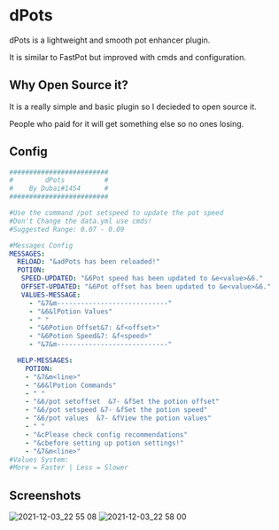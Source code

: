 # dPots
dPots is a lightweight and smooth pot enhancer plugin.

It is similar to FastPot but improved with cmds and configuration.

## Why Open Source it?
It is a really simple and basic plugin so I decieded to open source it.

People who paid for it will get something else so no ones losing.

## Config
```yaml
#########################
#        dPots          #
#    By Dubai#1454      #
#########################

#Use the command /pot setspeed to update the pot speed
#Don't Change the data.yml use cmds!
#Suggested Range: 0.07 - 0.09

#Messages Config
MESSAGES:
  RELOAD: "&adPots has been reloaded!"
  POTION:
   SPEED-UPDATED: "&6Pot speed has been updated to &e<value>&6."
   OFFSET-UPDATED: "&6Pot offset has been updated to &e<value>&6."
   VALUES-MESSAGE:
     - "&7&m----------------------------"
     - "&6&lPotion Values"
     - " "
     - "&6Potion Offset&7: &f<offset>"
     - "&6Potion Speed&7: &f<speed>"
     - "&7&m----------------------------"

  HELP-MESSAGES:
    POTION:
    - "&7&m<line>"
    - "&6&lPotion Commands"
    - " "
    - "&6/pot setoffset  &7- &fSet the potion offset"
    - "&6/pot setspeed &7- &fSet the potion speed"
    - "&6/pot values  &7- &fView the potion values"
    - " "
    - "&cPlease check config recommendations"
    - "&cbefore setting up potion settings!"
    - "&7&m<line>"
#Values System:
#More = Faster | Less = Slower
```

## Screenshots
![2021-12-03_22 55 08](https://user-images.githubusercontent.com/42650369/144657793-487955cb-ab3e-42db-945d-d5d859df0357.png)
![2021-12-03_22 58 00](https://user-images.githubusercontent.com/42650369/144657890-f30c7842-62d9-4276-aeab-98a9c0fe7639.png)

